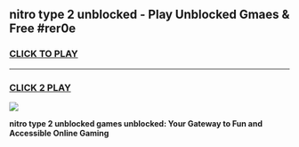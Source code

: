 
## nitro type 2 unblocked - Play Unblocked Gmaes & Free #rer0e
<h3>
<a href="https://news.freeplayer.one?title=nitro_type_2_unblocked&ref=26F">CLICK TO PLAY</a></h3>
<hr>

<h3>
<a href="https://news.freeplayer.one?title=nitro_type_2_unblocked&ref=26F">CLICK 2 PLAY</a>
  
</h3>

<a href="https://news.freeplayer.one?title=nitro_type_2_unblocked&ref=26F/"><img src="https://clearcache.store/games.png"></a>


**nitro type 2 unblocked games unblocked: Your Gateway to Fun and Accessible Online Gaming**
